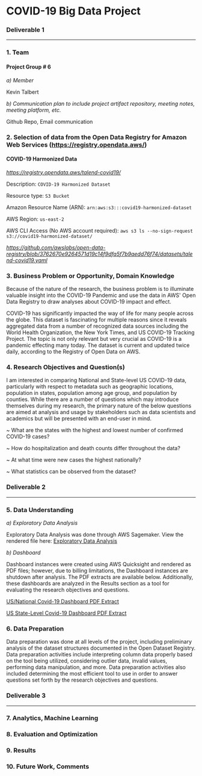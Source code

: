 # COVID-19 Big Data Project

### Deliverable 1
---

### 1. Team

#### Project Group # 6

 *a)  Member*

Kevin Talbert

 *b)  Communication plan to include project artifact repository, meeting notes, meeting platform, etc.*

Github Repo, Email communication


### 2. Selection of data from the Open Data Registry for Amazon Web Services (https://registry.opendata.aws/)
#### COVID-19 Harmonized Data

*https://registry.opendata.aws/talend-covid19/*

Description: 
```COVID-19 Harmonized Dataset```

Resource type: 
```S3 Bucket```

Amazon Resource Name (ARN): 
```arn:aws:s3:::covid19-harmonized-dataset```

AWS Region: 
```us-east-2```

AWS CLI Access (No AWS account required): 
```aws s3 ls --no-sign-request s3://covid19-harmonized-dataset/```

*https://github.com/awslabs/open-data-registry/blob/3762670e9264571d19c14f9dfa5f7b9aedd76f74/datasets/talend-covid19.yaml*


### 3. Business Problem or Opportunity, Domain Knowledge
Because of the nature of the research, the business problem is to illuminate valuable insight into the COVID-19 Pandemic and use the data in AWS' Open Data Registry to draw analyses about COVID-19 impact and effect.

COVID-19 has significantly impacted the way of life for many people across the globe. This dataset is fascinating for multiple reasons since it reveals aggregated data from a number of recognized data sources including the World Health Organization, the New York Times, and US COVID-19 Tracking Project.
The topic is not only relevant but very crucial as COVID-19 is a pandemic effecting many today. The dataset is current and updated twice daily, according to the Registry of Open Data on AWS.

### 4. Research Objectives and Question(s)
I am interested in comparing National and State-level US COVID-19 data, particularly with respect to metadata such as geographic locations, population in states, population among age group, and population by counties. While there are a number of questions which may introduce themselves during my research, the primary nature of the below questions are aimed at analysis and usage by stakeholders such as data scientists and academics but will be presented with an end-user in mind.

~ What are the states with the highest and lowest number of confirmed COVID-19 cases?

~ How do hospitalization and death counts differ throughout the data?

~ At what time were new cases the highest nationally?

~ What statistics can be observed from the dataset?


### Deliverable 2
---

### 5. Data Understanding

 *a)   Exploratory Data Analysis*
 
 Exploratory Data Analysis was done through AWS Sagemaker. View the rendered file here: [Exploratory Data Analysis](Project-Files/AWS-Sagemaker/ExploratoryDataAnalysis.ipynb)

 *b)   Dashboard*

 Dashboard instances were created using AWS Quicksight and rendered as PDF files; however, due to billing limitations, the Dashboard instances are shutdown after analysis. The PDF extracts are available below. Additionally, these dashboards are analyzed in the Results section as a tool for evaluating the research objectives and questions.
 
 [US/National Covid-19 Dashboard PDF Extract](Project-Files/AWS-Quicksight/Dashboard_Analysis_o_2022-04-19T23_34_09.pdf)
 
 [US State-Level Covid-19 Dashboard PDF Extract](Project-Files/AWS-Quicksight/CDC_State_Data_Analy_2022-04-19T23_32_15.pdf)



### 6. Data Preparation
Data preparation was done at all levels of the project, including preliminary analysis of the dataset structures documented in the Open Dataset Registry. Data preparation activities include interpreting column data properly based on the tool being utilized, considering outlier data, invalid values, performing data manipulation, and more. Data preparation activities also included determining the most efficient tool to use in order to answer questions set forth by the research objectives and questions.


### Deliverable 3
---

### 7. Analytics, Machine Learning


### 8. Evaluation and Optimization


### 9. Results


### 10. Future Work, Comments


